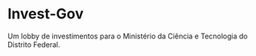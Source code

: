 # Invest-Gov
Um lobby de investimentos para o Ministério da Ciência e Tecnologia do Distrito Federal.
